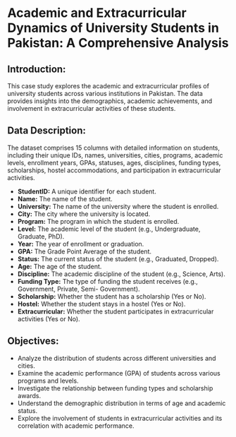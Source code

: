 # Academic and Extracurricular Dynamics of University Students in Pakistan: A Comprehensive Analysis

## Introduction:
 This case study explores the academic and extracurricular profiles of university students across
 various institutions in Pakistan. The data provides insights into the demographics, academic
 achievements, and involvement in extracurricular activities of these students.

## Data Description:
The dataset comprises 15 columns with detailed information on students, including their unique
IDs, names, universities, cities, programs, academic levels, enrollment years, GPAs, statuses,
ages, disciplines, funding types, scholarships, hostel accommodations, and participation in
extracurricular activities.

* **StudentID:** A unique identifier for each student.
* **Name:** The name of the student.
* **University:** The name of the university where the student is enrolled.
* **City:** The city where the university is located.
* **Program:** The program in which the student is enrolled.
* **Level:** The academic level of the student (e.g., Undergraduate, Graduate, PhD).
* **Year:** The year of enrollment or graduation.
* **GPA:** The Grade Point Average of the student.
* **Status:** The current status of the student (e.g., Graduated, Dropped).
* **Age:** The age of the student.
* **Discipline:** The academic discipline of the student (e.g., Science, Arts).
* **Funding Type:** The type of funding the student receives (e.g., Government, Private, Semi- Government).
* **Scholarship:** Whether the student has a scholarship (Yes or No).
* **Hostel:** Whether the student stays in a hostel (Yes or No).
* **Extracurricular:** Whether the student participates in extracurricular activities (Yes or No).

## Objectives:
* Analyze the distribution of students across different universities and cities.
* Examine the academic performance (GPA) of students across various programs and levels.
* Investigate the relationship between funding types and scholarship awards.
* Understand the demographic distribution in terms of age and academic status.
* Explore the involvement of students in extracurricular activities and its correlation with academic performance.
